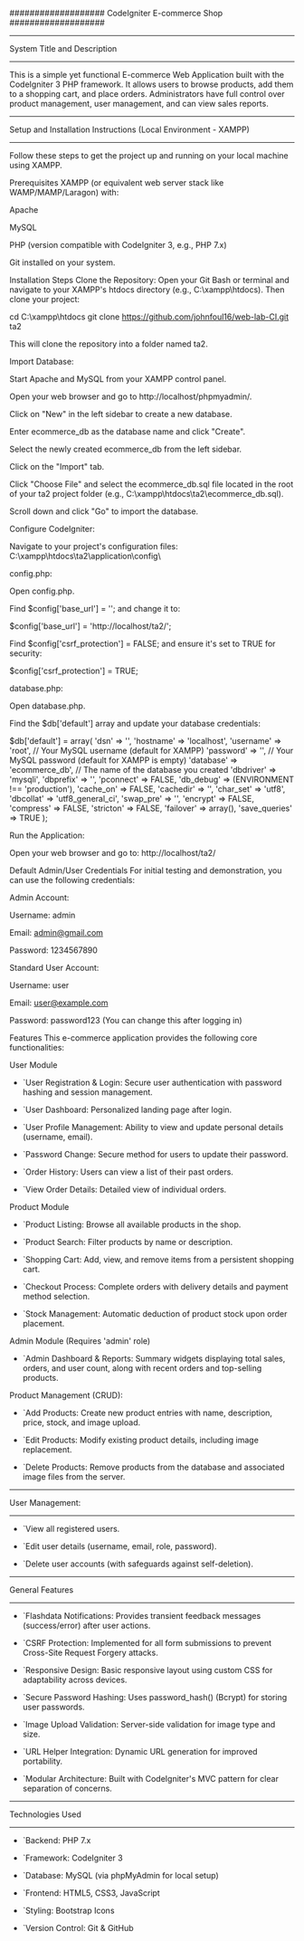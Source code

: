 ###################
CodeIgniter E-commerce Shop
###################

*******************
System Title and Description
*******************
This is a simple yet functional E-commerce Web Application built with the CodeIgniter 3 PHP framework. It allows users to browse products, add them to a shopping cart, and place orders. Administrators have full control over product management, user management, and can view sales reports.

*******************
Setup and Installation Instructions (Local Environment - XAMPP)
*******************
Follow these steps to get the project up and running on your local machine using XAMPP.

Prerequisites
XAMPP (or equivalent web server stack like WAMP/MAMP/Laragon) with:

Apache

MySQL

PHP (version compatible with CodeIgniter 3, e.g., PHP 7.x)

Git installed on your system.

Installation Steps
Clone the Repository:
Open your Git Bash or terminal and navigate to your XAMPP's htdocs directory (e.g., C:\xampp\htdocs). Then clone your project:

cd C:\xampp\htdocs
git clone https://github.com/johnfoul16/web-lab-CI.git ta2

This will clone the repository into a folder named ta2.

Import Database:

Start Apache and MySQL from your XAMPP control panel.

Open your web browser and go to http://localhost/phpmyadmin/.

Click on "New" in the left sidebar to create a new database.

Enter ecommerce_db as the database name and click "Create".

Select the newly created ecommerce_db from the left sidebar.

Click on the "Import" tab.

Click "Choose File" and select the ecommerce_db.sql file located in the root of your ta2 project folder (e.g., C:\xampp\htdocs\ta2\ecommerce_db.sql).

Scroll down and click "Go" to import the database.

Configure CodeIgniter:

Navigate to your project's configuration files: C:\xampp\htdocs\ta2\application\config\

config.php:

Open config.php.

Find $config['base_url'] = ''; and change it to:

$config['base_url'] = 'http://localhost/ta2/';

Find $config['csrf_protection'] = FALSE; and ensure it's set to TRUE for security:

$config['csrf_protection'] = TRUE;

database.php:

Open database.php.

Find the $db['default'] array and update your database credentials:

$db['default'] = array(
    'dsn'      => '',
    'hostname' => 'localhost',
    'username' => 'root', // Your MySQL username (default for XAMPP)
    'password' => '',     // Your MySQL password (default for XAMPP is empty)
    'database' => 'ecommerce_db', // The name of the database you created
    'dbdriver' => 'mysqli',
    'dbprefix' => '',
    'pconnect' => FALSE,
    'db_debug' => (ENVIRONMENT !== 'production'),
    'cache_on' => FALSE,
    'cachedir' => '',
    'char_set' => 'utf8',
    'dbcollat' => 'utf8_general_ci',
    'swap_pre' => '',
    'encrypt'  => FALSE,
    'compress' => FALSE,
    'stricton' => FALSE,
    'failover' => array(),
    'save_queries' => TRUE
);

Run the Application:

Open your web browser and go to:
http://localhost/ta2/

Default Admin/User Credentials
For initial testing and demonstration, you can use the following credentials:

Admin Account:

Username: admin

Email: admin@gmail.com

Password: 1234567890

Standard User Account:

Username: user

Email: user@example.com

Password: password123 (You can change this after logging in)

Features
This e-commerce application provides the following core functionalities:

User Module
-  `User Registration & Login: Secure user authentication with password hashing and session management.

-  `User Dashboard: Personalized landing page after login.

-  `User Profile Management: Ability to view and update personal details (username, email).

-  `Password Change: Secure method for users to update their password.

-  `Order History: Users can view a list of their past orders.

-  `View Order Details: Detailed view of individual orders.

Product Module
-  `Product Listing: Browse all available products in the shop.

-  `Product Search: Filter products by name or description.

-  `Shopping Cart: Add, view, and remove items from a persistent shopping cart.

-  `Checkout Process: Complete orders with delivery details and payment method selection.

-  `Stock Management: Automatic deduction of product stock upon order placement.

Admin Module (Requires 'admin' role)
-  `Admin Dashboard & Reports: Summary widgets displaying total sales, orders, and user count, along with recent orders and top-selling products.

Product Management (CRUD):

-  `Add Products: Create new product entries with name, description, price, stock, and image upload.

-  `Edit Products: Modify existing product details, including image replacement.

-  `Delete Products: Remove products from the database and associated image files from the server.

*******************
User Management:
*******************

-  `View all registered users.

-  `Edit user details (username, email, role, password).

-  `Delete user accounts (with safeguards against self-deletion).

*******************
General Features
*******************

-  `Flashdata Notifications: Provides transient feedback messages (success/error) after user actions.

-  `CSRF Protection: Implemented for all form submissions to prevent Cross-Site Request Forgery attacks.

-  `Responsive Design: Basic responsive layout using custom CSS for adaptability across devices.

-  `Secure Password Hashing: Uses password_hash() (Bcrypt) for storing user passwords.

-  `Image Upload Validation: Server-side validation for image type and size.

-  `URL Helper Integration: Dynamic URL generation for improved portability.

-  `Modular Architecture: Built with CodeIgniter's MVC pattern for clear separation of concerns.

*******************
Technologies Used
*******************

-  `Backend: PHP 7.x

-  `Framework: CodeIgniter 3

-  `Database: MySQL (via phpMyAdmin for local setup)

-  `Frontend: HTML5, CSS3, JavaScript

-  `Styling: Bootstrap Icons

-  `Version Control: Git & GitHub